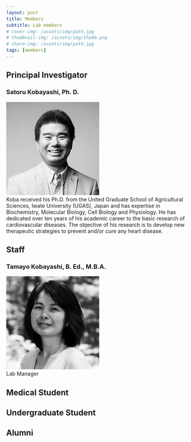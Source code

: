 ```yaml
---
layout: post
title: Members
subtitle: Lab members
# cover-img: /assets/img/path.jpg
# thumbnail-img: /assets/img/thumb.png
# share-img: /assets/img/path.jpg
tags: [members]
---
```


## Principal Investigator

### Satoru Kobayashi, Ph. D.
![profile](/assets/img/skobayas.jpg)  
Koba received his Ph.D. from the United Graduate School of Agricultural Sciences, Iwate University (UGAS), Japan and has expertise in Biochemistry, Molecular Biology, Cell Biology and Physiology. He has dedicated over ten years of his academic career to the basic research of cardiovascular diseases. The objective of his research is to develop new therapeutic strategies to prevent and/or cure any heart disease.

## Staff
### Tamayo Kobayashi, B. Ed., M.B.A.
![profile](/assets/img/tamayo.jpg)  
Lab Manager

## Medical Student 


## Undergraduate Student 


##  Alumni
